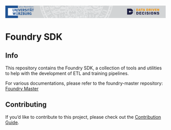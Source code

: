 ![Uni Wuerzburg - Data Driven Decisions](https://raw.githubusercontent.com/d3group/.github/refs/heads/main/assets/unilogo4c_combined.png)

# Foundry SDK
## Info

This repository contains the Foundry SDK, a collection of tools and utilities to help with the development of ETL and training pipelines.

For various documentations, please refer to the foundry-master repository: [Foundry Master](https://github.com/d3group/foundry-master)


## Contributing

If you’d like to contribute to this project, please check out the [Contribution Guide](./CONTRIBUTING.md).